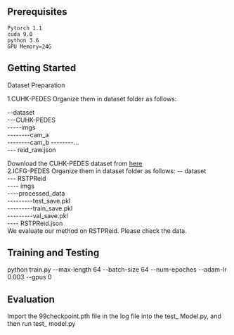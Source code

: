 ​

## Prerequisites

    Pytorch 1.1
    cuda 9.0
    python 3.6
    GPU Memory=24G

## Getting Started

Dataset Preparation

1.CUHK-PEDES
Organize them in dataset folder as follows:

  --dataset  
  ---CUHK-PEDES         
 -----imgs  
--------cam_a  
--------cam_b 
--------...     
  --- reid_raw.json    

Download the CUHK-PEDES dataset from [here](https://github.com/ShuangLI59/Person-Search-with-Natural-Language-Description)  
2.ICFG-PEDES
Organize them in dataset folder as follows:
-- dataset  
--- RSTPReid  
---- imgs  
----processed_data  
---------test_save.pkl  
---------train_save.pkl  
---------val_save.pkl  
----  RSTPReid.json  
We evaluate our method on RSTPReid. Please check the data.

## Training and Testing
python train.py --max-length 64 --batch-size 64 --num-epoches  --adam-lr 0.003 --gpus 0


## Evaluation
Import the 99checkpoint.pth file in the log file into the test_ Model.py, and then run test_ model.py




​
